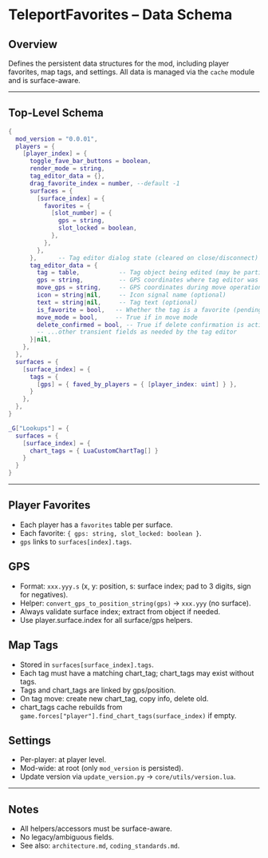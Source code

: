# TeleportFavorites – Data Schema

## Overview
Defines the persistent data structures for the mod, including player favorites, map tags, and settings. All data is managed via the `cache` module and is surface-aware.

---

## Top-Level Schema

```lua
{
  mod_version = "0.0.01",
  players = {
    [player_index] = {
      toggle_fave_bar_buttons = boolean,
      render_mode = string,
      tag_editor_data = {},
      drag_favorite_index = number, --default -1
      surfaces = {
        [surface_index] = {
          favorites = {
            [slot_number] = {
              gps = string,
              slot_locked = boolean,
            },
          },
        },
      },      -- Tag editor dialog state (cleared on close/disconnect)
      tag_editor_data = {
        tag = table,           -- Tag object being edited (may be partial)
        gps = string,          -- GPS coordinates where tag editor was opened (canonical field)
        move_gps = string,     -- GPS coordinates during move operations (temporary)
        icon = string|nil,     -- Icon signal name (optional)
        text = string|nil,     -- Tag text (optional)
        is_favorite = bool,   -- Whether the tag is a favorite (pending)
        move_mode = bool,     -- True if in move mode
        delete_confirmed = bool, -- True if delete confirmation is active
        -- ...other transient fields as needed by the tag editor
      }|nil,
    },
  },
  surfaces = {
    [surface_index] = {
      tags = {
        [gps] = { faved_by_players = { [player_index: uint] } },
      }
    },
  },
}

_G["Lookups"] = {
  surfaces = {
    [surface_index] = {
      chart_tags = { LuaCustomChartTag[] }
    }
  }
}
```

---

## Player Favorites
- Each player has a `favorites` table per surface.
- Each favorite: `{ gps: string, slot_locked: boolean }`.
- `gps` links to `surfaces[index].tags`.

## GPS
- Format: `xxx.yyy.s` (x, y: position, s: surface index; pad to 3 digits, sign for negatives).
- Helper: `convert_gps_to_position_string(gps)` → `xxx.yyy` (no surface).
- Always validate surface index; extract from object if needed.
- Use player.surface.index for all surface/gps helpers.

## Map Tags
- Stored in `surfaces[surface_index].tags`.
- Each tag must have a matching chart_tag; chart_tags may exist without tags.
- Tags and chart_tags are linked by gps/position.
- On tag move: create new chart_tag, copy info, delete old.
- chart_tags cache rebuilds from `game.forces["player"].find_chart_tags(surface_index)` if empty.

## Settings
- Per-player: at player level.
- Mod-wide: at root (only `mod_version` is persisted).
- Update version via `update_version.py` → `core/utils/version.lua`.

---

## Notes
- All helpers/accessors must be surface-aware.
- No legacy/ambiguous fields.
- See also: `architecture.md`, `coding_standards.md`.
